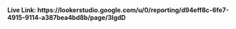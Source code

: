 <h4>Live Link: https://lookerstudio.google.com/u/0/reporting/d94eff8c-6fe7-4915-9114-a387bea4bd8b/page/3lgdD</h4>
